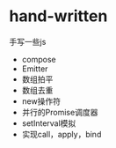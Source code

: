 # hand-written
手写一些js

- compose
- Emitter
- 数组拍平
- 数组去重
- new操作符
- 并行的Promise调度器
- setInterval模拟
- 实现call，apply，bind